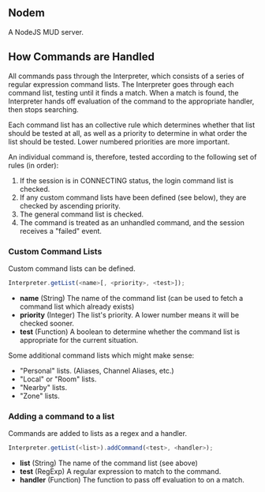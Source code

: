 Nodem
-----
A NodeJS MUD server.

## How Commands are Handled
All commands pass through the Interpreter, which consists of a series of
regular expression command lists.  The Interpreter goes through each command
list, testing until it finds a match.  When a match is found, the Interpreter
hands off evaluation of the command to the appropriate handler, then stops
searching.

Each command list has an collective rule which determines whether that list
should be tested at all, as well as a priority to determine in what order
the list should be tested.  Lower numbered priorities are more important.

An individual command is, therefore, tested according to the following set
of rules (in order):
  1. If the session is in CONNECTING status, the login command list is
      checked.
  2. If any custom command lists have been defined (see below), they are
      checked by ascending priority.
  3. The general command list is checked.
  4. The command is treated as an unhandled command, and the session receives
      a "failed" event.

### Custom Command Lists
Custom command lists can be defined.

```javascript
Interpreter.getList(<name>[, <priority>, <test>]);
```

  * **name** (String) The name of the command list (can be used to fetch a
      command list which already exists)
  * **priority** (Integer) The list's priority.  A lower number means it will
      be checked sooner.
  * **test** (Function) A boolean to determine whether the command list is
      appropriate for the current situation.

Some additional command lists which might make sense:
  * "Personal" lists. (Aliases, Channel Aliases, etc.)
  * "Local" or "Room" lists.
  * "Nearby" lists.
  * "Zone" lists.

### Adding a command to a list

Commands are added to lists as a regex and a handler.

```javascript
Interpreter.getList(<list>).addCommand(<test>, <handler>);
```

  * **list** (String) The name of the command list (see above)
  * **test** (RegExp) A regular expression to match to the command.
  * **handler** (Function) The function to pass off evaluation to on a match.

